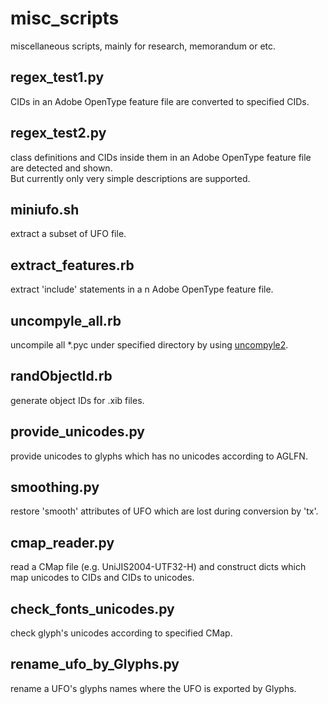 # misc_scripts
miscellaneous scripts, mainly for research, memorandum or etc.

## regex_test1.py
CIDs in an Adobe OpenType feature file are converted to specified CIDs.

## regex_test2.py
class definitions and CIDs inside them in an Adobe OpenType feature file are detected and shown.  
But currently only very simple descriptions are supported.

## miniufo.sh
extract a subset of UFO file.

## extract_features.rb
extract 'include' statements in a n Adobe OpenType feature file.

## uncompyle_all.rb
uncompile all *.pyc under specified directory by using [uncompyle2](https://github.com/wibiti/uncompyle2).

## randObjectId.rb
generate object IDs for .xib files.

## provide_unicodes.py
provide unicodes to glyphs which has no unicodes according to AGLFN.

## smoothing.py
restore 'smooth' attributes of UFO which are lost during conversion by 'tx'.

## cmap_reader.py
read a CMap file (e.g. UniJIS2004-UTF32-H) and construct dicts which map unicodes to CIDs and CIDs to unicodes.

## check_fonts_unicodes.py
check glyph's unicodes according to specified CMap.

## rename_ufo_by_Glyphs.py
rename a UFO's glyphs names where the UFO is exported by Glyphs.